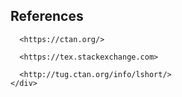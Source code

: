 
<section id="references">
  <div class="grid-wrapper">
    <!-- <div class="logo"></div> -->
    <h1>References</h1>
    <div data-markdown class="description">
      <https://www.latex-project.org/>
      
      <https://ctan.org/> 

      <https://tex.stackexchange.com>

      <http://tug.ctan.org/info/lshort/>
    </div>
  </div>
</section>
